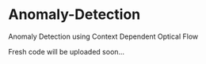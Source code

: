 # Anomaly-Detection
Anomaly Detection using Context Dependent Optical Flow


Fresh code will be uploaded soon...
